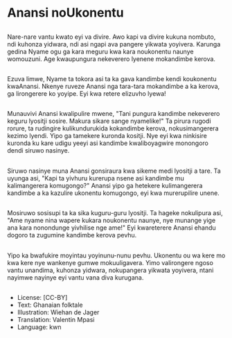 # Anansi noUkonentu

##
Nare-nare vantu kwato eyi va divire. Awo kapi va divire kukuna nombuto, ndi kuhonza yidwara, ndi asi ngapi ava pangere yikwata yoyivera. Karunga gedina Nyame ogu ga kara meguru kwa kara noukonentu naunye womouzuni. Age kwaupungura nekeverero lyenene mokandimbe kerova.

##
Ezuva limwe, Nyame ta tokora asi ta ka gava kandimbe kendi koukonentu kwaAnansi. Nkenye ruveze Anansi nga tara-tara mokandimbe a ka kerova, ga lirongerere ko yoyipe. Eyi kwa retere elizuvho lyewa!

##
Munauvivi Anansi kwalipulire mwene, "Tani pungura kandimbe nekeverero keguru lyositji sosire. Makura sikare sange nyamelike!" Ta pirura rugodi rorure, ta rudingire kulikundurukida kokandimbe kerova, nokusimangerera kezimo lyendi. Yipo ga tamekere kuronda kositji. Nye eyi kwa ninkisire kuronda ku kare udigu yeeyi asi kandimbe kwaliboyagwire monongoro dendi siruwo nasinye.

##
Siruwo nasinye muna Anansi gonsiraura kwa sikeme medi lyositji a tare. Ta uyunga asi, "Kapi ta yivhuru kurerupa nsene asi kandimbe mu kalimangerera komugongo?" Anansi yipo ga hetekere kulimangerera kandimbe a ka kazulire ukonentu komugongo, eyi kwa murerupilire unene.

##
Mosiruwo sosisupi ta ka sika kuguru-guru lyositji. Ta hageke nokulipura asi, "Ame nyame nina wapere kukara noukonentu naunye, nye munange yige ana kara nonondunge yivhilise nge ame!" Eyi kwareterere Anansi ehandu dogoro ta zugumine kandimbe kerova pevhu.

##
Yipo ka bwafukire moyintau yoyinunu-nunu pevhu. Ukonentu ou wa kere mo kwa kere nye wankenye gumwe mokuuligavera. Yimo valirongere ngoso vantu unandima, kuhonza yidwara, nokupangera yikwata yoyivera, ntani nayimwe nayinye eyi vantu vana diva kurugana.

##
* License: [CC-BY]
* Text: Ghanaian folktale
* Illustration: Wiehan de Jager
* Translation: Valentin Mpasi
* Language: kwn
